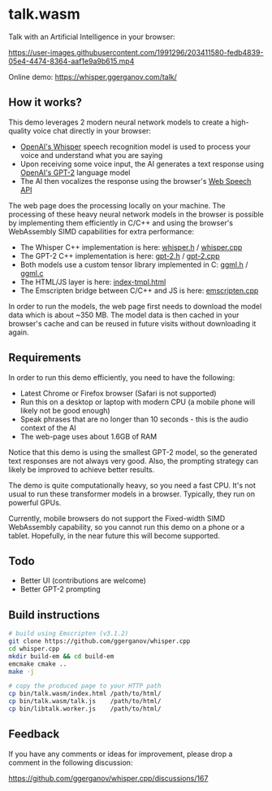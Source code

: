 # talk.wasm

Talk with an Artificial Intelligence in your browser:

https://user-images.githubusercontent.com/1991296/203411580-fedb4839-05e4-4474-8364-aaf1e9a9b615.mp4

Online demo: https://whisper.ggerganov.com/talk/

## How it works?

This demo leverages 2 modern neural network models to create a high-quality voice chat directly in your browser:

- [OpenAI's Whisper](https://github.com/openai/whisper) speech recognition model is used to process your voice and understand what you are saying
- Upon receiving some voice input, the AI generates a text response using [OpenAI's GPT-2](https://github.com/openai/gpt-2) language model
- The AI then vocalizes the response using the browser's [Web Speech API](https://developer.mozilla.org/en-US/docs/Web/API/Web_Speech_API)

The web page does the processing locally on your machine. The processing of these heavy neural network models in the
browser is possible by implementing them efficiently in C/C++ and using the browser's WebAssembly SIMD capabilities for
extra performance:

- The Whisper C++ implementation is here: [whisper.h](/whisper.h) / [whisper.cpp](/whisper.cpp)
- The GPT-2 C++ implementation is here: [gpt-2.h](gpt-2.h) / [gpt-2.cpp](gpt-2.cpp)
- Both models use a custom tensor library implemented in C: [ggml.h](/ggml.h) / [ggml.c](/ggml.c)
- The HTML/JS layer is here: [index-tmpl.html](index-tmpl.html)
- The Emscripten bridge between C/C++ and JS is here: [emscripten.cpp](emscripten.cpp)

In order to run the models, the web page first needs to download the model data which is about ~350 MB. The model data
is then cached in your browser's cache and can be reused in future visits without downloading it again.

## Requirements

In order to run this demo efficiently, you need to have the following:

- Latest Chrome or Firefox browser (Safari is not supported)
- Run this on a desktop or laptop with modern CPU (a mobile phone will likely not be good enough)
- Speak phrases that are no longer than 10 seconds - this is the audio context of the AI
- The web-page uses about 1.6GB of RAM

Notice that this demo is using the smallest GPT-2 model, so the generated text responses are not always very good.
Also, the prompting strategy can likely be improved to achieve better results.

The demo is quite computationally heavy, so you need a fast CPU. It's not usual to run these transformer models in a
browser. Typically, they run on powerful GPUs.

Currently, mobile browsers do not support the Fixed-width SIMD WebAssembly capability, so you cannot run this demo
on a phone or a tablet. Hopefully, in the near future this will become supported.

## Todo

- Better UI (contributions are welcome)
- Better GPT-2 prompting

## Build instructions

```bash
# build using Emscripten (v3.1.2)
git clone https://github.com/ggerganov/whisper.cpp
cd whisper.cpp
mkdir build-em && cd build-em
emcmake cmake ..
make -j

# copy the produced page to your HTTP path
cp bin/talk.wasm/index.html /path/to/html/
cp bin/talk.wasm/talk.js    /path/to/html/
cp bin/libtalk.worker.js    /path/to/html/
```

## Feedback

If you have any comments or ideas for improvement, please drop a comment in the following discussion:

https://github.com/ggerganov/whisper.cpp/discussions/167
